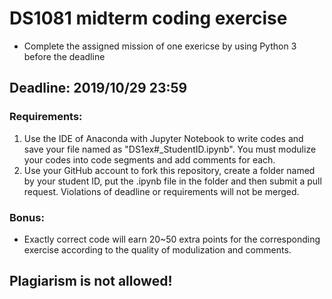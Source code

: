 # DS1081 midterm coding exercise

- Complete the assigned mission of one exericse by using Python 3 before the deadline

## Deadline: 2019/10/29 23:59

### Requirements:
1. Use the IDE of Anaconda with Jupyter Notebook to write codes and save your file named as "DS1ex#_StudentID.ipynb". You must modulize your codes into code segments and add comments for each.
2. Use your GitHub account to fork this repository, create a folder named by your student ID, put the .ipynb file in the folder and then submit a pull request. Violations of deadline or requirements will not be merged.

### Bonus:
- Exactly correct code will earn 20~50 extra points for the corresponding exercise according to the quality of modulization and comments.

## Plagiarism is not allowed!
